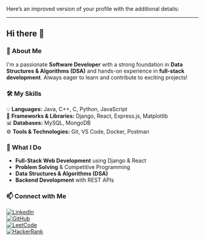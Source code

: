 Here’s an improved version of your profile with the additional details:  

---

## Hi there 👋  

### 🚀 About Me  
I'm a passionate **Software Developer** with a strong foundation in **Data Structures & Algorithms (DSA)** and hands-on experience in **full-stack development**. Always eager to learn and contribute to exciting projects!  

### 🛠️ My Skills  
💡 **Languages:** Java, C++, C, Python, JavaScript  
🔧 **Frameworks & Libraries:** Django, React, Express.js, Matplotlib  
📊 **Databases:** MySQL, MongoDB  
⚙️ **Tools & Technologies:** Git, VS Code, Docker, Postman  

### 🌟 What I Do  
- **Full-Stack Web Development** using Django & React  
- **Problem Solving** & Competitive Programming  
- **Data Structures & Algorithms (DSA)**  
- **Backend Development** with REST APIs  

### 📫 Connect with Me  
[![LinkedIn](https://img.shields.io/badge/-LinkedIn-blue?style=flat&logo=linkedin)](https://www.linkedin.com/in/abhishekhj/)  
[![GitHub](https://img.shields.io/badge/-GitHub-gray?style=flat&logo=github)](https://github.com/Abhishek-HJ/)  
[![LeetCode](https://img.shields.io/badge/-LeetCode-orange?style=flat&logo=leetcode)](https://leetcode.com/Abhishek-HJ/)  
[![HackerRank](https://img.shields.io/badge/-HackerRank-darkgreen?style=flat&logo=hackerrank)](https://www.hackerrank.com/Abhishek-HJ/)  


